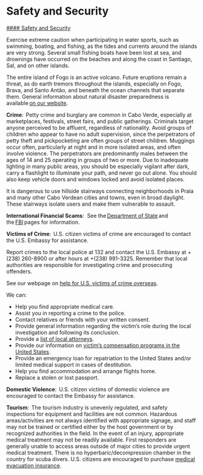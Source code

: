 # Safety and Security

[#### Safety and Security](javascript:void(0); "Safety and Security")

Exercise extreme caution when participating in water sports, such as swimming, boating, and fishing, as the tides and currents around the islands are very strong. Several small fishing boats have been lost at sea, and drownings have occurred on the beaches and along the coast in Santiago, Sal, and on other islands.

The entire island of Fogo is an active volcano. Future eruptions remain a threat, as do earth tremors throughout the islands, especially on Fogo, Brava, and Santo Antão, and beneath the ocean channels that separate them. General information about natural disaster preparedness is available [on our website](https://travel.state.gov/content/travel/en/international-travel/before-you-go/your-health-abroad/Insurance_Coverage_Overseas.html).

**Crime**:  Petty crime and burglary are common in Cabo Verde, especially at marketplaces, festivals, street fairs, and public gatherings. Criminals target anyone perceived to be affluent, regardless of nationality. Avoid groups of children who appear to have no adult supervision, since the perpetrators of petty theft and pickpocketing are often groups of street children. Muggings occur often, particularly at night and in more isolated areas, and often involve violence. The perpetrators are predominantly males between the ages of 14 and 25 operating in groups of two or more. Due to inadequate lighting in many public areas, you should be especially vigilant after dark, carry a flashlight to illuminate your path, and never go out alone. You should also keep vehicle doors and windows locked and avoid isolated places.

It is dangerous to use hillside stairways connecting neighborhoods in Praia and many other Cabo Verdean cities and towns, even in broad daylight. These stairways isolate users and make them vulnerable to assault.

**International Financial Scams**:  See the [Department of State](https://travel.state.gov/content/travel/en/international-travel/emergencies/international-financial-scams.html) and the [FBI](https://travel.state.gov/content/travel/en/international-travel/International-Travel-Country-Information-Pages/CaboVerde.html#ExternalPopup) pages for information.

**Victims of Crime**:  U.S. citizen victims of crime are encouraged to contact the U.S. Embassy for assistance.

Report crimes to the local police at 132 and contact the U.S. Embassy at +(238) 260-8900 or after hours at +(238) 991-3325. Remember that local authorities are responsible for investigating crime and prosecuting offenders.

See our webpage on [help for U.S. victims of crime overseas](https://travel.state.gov/content/travel/en/international-travel/emergencies/crime.html).

We can:

* Help you find appropriate medical care.
* Assist you in reporting a crime to the police.
* Contact relatives or friends with your written consent.
* Provide general information regarding the victim’s role during the local investigation and following its conclusion.
* Provide a [list of local attorneys](https://cv.usembassy.gov/u-s-citizen-services-3/attorneys/).
* Provide our information on [victim’s compensation programs in the United States](https://travel.state.gov/content/travel/en/international-travel/emergencies/crime.html).
* Provide an emergency loan for repatriation to the United States and/or limited medical support in cases of destitution.
* Help you find accommodation and arrange flights home.
* Replace a stolen or lost passport.

**Domestic Violence**:  U.S. citizen victims of domestic violence are encouraged to contact the Embassy for assistance.

**Tourism**:  The tourism industry is unevenly regulated, and safety inspections for equipment and facilities are not common. Hazardous areas/activities are not always identified with appropriate signage, and staff may not be trained or certified either by the host government or by recognized authorities in the field. In the event of an injury, appropriate medical treatment may not be readily available. First responders are generally unable to access areas outside of major cities to provide urgent medical treatment. There is no hyperbaric/decompression chamber in the country for scuba divers. U.S. citizens are encouraged to purchase [medical evacuation insurance](https://travel.state.gov/content/travel/en/international-travel/before-you-go/your-health-abroad/Insurance_Coverage_Overseas.html).